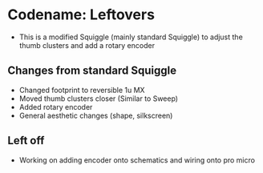 # Codename: Leftovers

* This is a modified Squiggle (mainly standard Squiggle) to adjust the thumb clusters and add a rotary encoder

## Changes from standard Squiggle
* Changed footprint to reversible 1u MX
* Moved thumb clusters closer (Similar to Sweep)
* Added rotary encoder
* General aesthetic changes (shape, silkscreen)


## Left off
* Working on adding encoder onto schematics and wiring onto pro micro
